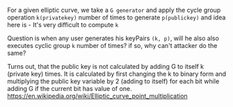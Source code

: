 For a given elliptic curve, we take a `G generator`
and apply the cycle group operation `k(privatekey)` number of times to generate `p(publickey)`
and idea here is - It's very difficult to compute `k`

Question is
when any user generates his keyPairs `(k, p)`, will he also also executes cyclic group `k` number of times? if so, why can't attacker do the same?

Turns out, that the public key is not calculated by adding G to itself k (private key) times. It is calculated by first changing the k to binary form and multiplying the public key variable by 2 (adding to itself) for each bit while adding G if the current bit has value of one.
https://en.wikipedia.org/wiki/Elliptic_curve_point_multiplication





